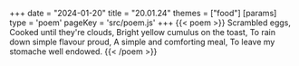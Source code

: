 +++
date = "2024-01-20"
title = "20.01.24"
themes = ["food"]
[params]
  type = 'poem'
  pageKey = 'src/poem.js'
+++
{{< poem >}}
Scrambled eggs,
Cooked until they're clouds,
Bright yellow cumulus on the toast,
To rain down simple flavour proud,
A simple and comforting meal,
To leave my stomache well endowed.
{{< /poem >}}